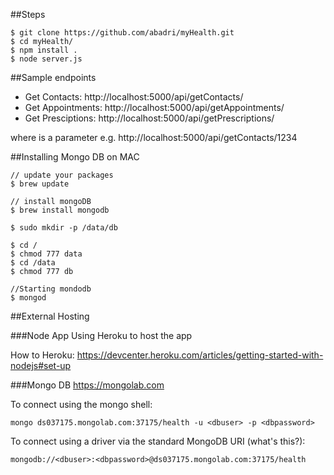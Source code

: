 ##Steps
```
$ git clone https://github.com/abadri/myHealth.git
$ cd myHealth/
$ npm install .
$ node server.js 
```

##Sample endpoints


* Get Contacts: http://localhost:5000/api/getContacts/<UID>
* Get Appointments: http://localhost:5000/api/getAppointments/<UID>
* Get Presciptions: http://localhost:5000/api/getPrescriptions/<UID>

where <UID> is a parameter e.g. http://localhost:5000/api/getContacts/1234


##Installing Mongo DB on MAC

   

```
// update your packages
$ brew update

// install mongoDB
$ brew install mongodb

$ sudo mkdir -p /data/db

$ cd /
$ chmod 777 data
$ cd /data
$ chmod 777 db

//Starting mondodb
$ mongod

```


##External Hosting 


###Node App
Using Heroku to host the app

How to Heroku: https://devcenter.heroku.com/articles/getting-started-with-nodejs#set-up


###Mongo DB
https://mongolab.com


To connect using the mongo shell:
```
mongo ds037175.mongolab.com:37175/health -u <dbuser> -p <dbpassword>
```
To connect using a driver via the standard MongoDB URI (what's this?):
``` 
mongodb://<dbuser>:<dbpassword>@ds037175.mongolab.com:37175/health
```




